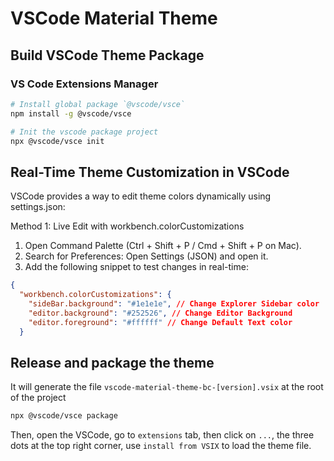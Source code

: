 # VSCode Material Theme

## Build VSCode Theme Package

### VS Code Extensions Manager

```bash
# Install global package `@vscode/vsce`
npm install -g @vscode/vsce

# Init the vscode package project
npx @vscode/vsce init
```

## Real-Time Theme Customization in VSCode

VSCode provides a way to edit theme colors dynamically using settings.json:

Method 1: Live Edit with workbench.colorCustomizations

1.	Open Command Palette (Ctrl + Shift + P / Cmd + Shift + P on Mac).
2.	Search for Preferences: Open Settings (JSON) and open it.
3.	Add the following snippet to test changes in real-time:


```json
{
  "workbench.colorCustomizations": {
    "sideBar.background": "#1e1e1e", // Change Explorer Sidebar color
    "editor.background": "#252526", // Change Editor Background
    "editor.foreground": "#ffffff" // Change Default Text color
  }
```


## Release and package the theme

It will generate the file `vscode-material-theme-bc-[version].vsix` at the root of the project

```bash
npx @vscode/vsce package
```

Then, open the VSCode, go to `extensions` tab, then click on `...`, the three dots at the top right corner, use `install from VSIX` to load the theme file.

